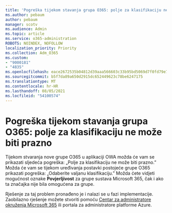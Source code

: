 ```yaml
---
title: 'Pogreška tijekom stavanja grupa O365: polje za klasifikaciju ne može biti prazno'
ms.author: pebaum
author: pebaum
manager: scotv
ms.audience: Admin
ms.topic: article
ms.service: o365-administration
ROBOTS: NOINDEX, NOFOLLOW
localization_priority: Priority
ms.collection: Adm_O365
ms.custom:
- "9000181"
- "4835"
ms.openlocfilehash: eace2672535b04812d39aaa566603c33b95bd5069d7f0fd79e76990efd42c43d
ms.sourcegitcommit: b5f7da89a650d2915dc652449623c78be6247175
ms.translationtype: MT
ms.contentlocale: hr-HR
ms.lasthandoff: 08/05/2021
ms.locfileid: "54100574"
---
```

# <a name="error-creating-o365-groups-the-classification-field-cant-be-empty"></a>Pogreška tijekom stavanja grupa O365: polje za klasifikaciju ne može biti prazno

Tijekom stvaranja nove grupe O365 u aplikaciji OWA možda će vam se prikazati sljedeća pogreška: „Polje za klasifikaciju ne može biti prazno.”  Možda će vam se tijekom uređivanja postavki postojeće grupe O365 prikazati pogreška: „Odaberite valjanu klasifikaciju.”   Možda ćete vidjeti mogućnost oznake **Povjerljivost** za grupe sustava Microsoft 365, čak i ako ta značajka nije bila omogućena za grupe.

Rješenje za taj problem pronađeno je i nalazi se u fazi implementacije.  Zaobilazno rješenje možete stvoriti pomoću [Centar za administratore okruženja Microsoft 365](https://docs.microsoft.com/microsoft-365/admin/create-groups/create-groups?view=o365-worldwide) ili portala za administratore platforme Azure.
